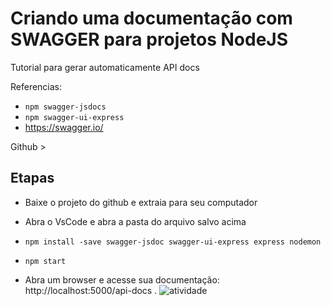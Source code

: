 # Criando uma documentação com SWAGGER para projetos NodeJS

Tutorial para gerar automaticamente API docs

Referencias: 
* `npm swagger-jsdocs`
* `npm swagger-ui-express` 
* https://swagger.io/ 

Github > 

## Etapas

* Baixe o projeto do github e extraia para seu computador
* Abra o VsCode e abra a pasta do arquivo salvo acima

* `npm install -save swagger-jsdoc swagger-ui-express express nodemon`
* `npm start`

* Abra um  browser e acesse sua documentação: http://localhost:5000/api-docs .
![atividade](https://user-images.githubusercontent.com/104470594/198107652-5d007340-2f6f-4656-9ded-6dee89ffdd27.png)
